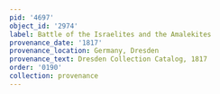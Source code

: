 ```yaml
---
pid: '4697'
object_id: '2974'
label: Battle of the Israelites and the Amalekites
provenance_date: '1817'
provenance_location: Germany, Dresden
provenance_text: Dresden Collection Catalog, 1817
order: '0190'
collection: provenance
---
```

